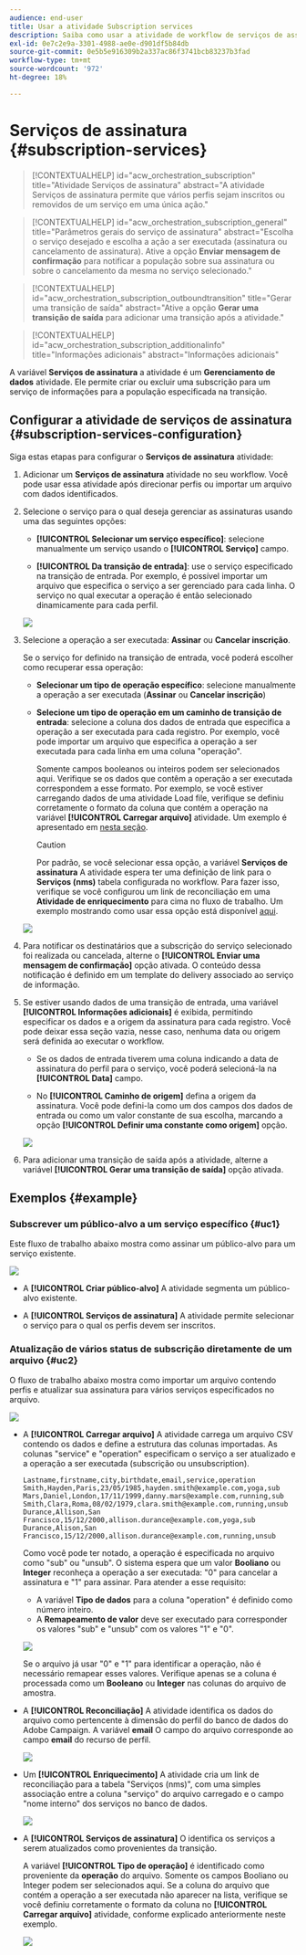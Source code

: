 ```yaml
---
audience: end-user
title: Usar a atividade Subscription services
description: Saiba como usar a atividade de workflow de serviços de assinatura
exl-id: 0e7c2e9a-3301-4988-ae0e-d901df5b84db
source-git-commit: 0e5b5e916309b2a337ac86f3741bcb83237b3fad
workflow-type: tm+mt
source-wordcount: '972'
ht-degree: 18%

---
```


# Serviços de assinatura {#subscription-services}

>[!CONTEXTUALHELP]
>id="acw_orchestration_subscription"
>title="Atividade Serviços de assinatura"
>abstract="A atividade Serviços de assinatura permite que vários perfis sejam inscritos ou removidos de um serviço em uma única ação."

>[!CONTEXTUALHELP]
>id="acw_orchestration_subscription_general"
>title="Parâmetros gerais do serviço de assinatura"
>abstract="Escolha o serviço desejado e escolha a ação a ser executada (assinatura ou cancelamento de assinatura). Ative a opção **Enviar mensagem de confirmação** para notificar a população sobre sua assinatura ou sobre o cancelamento da mesma no serviço selecionado."

>[!CONTEXTUALHELP]
>id="acw_orchestration_subscription_outboundtransition"
>title="Gerar uma transição de saída"
>abstract="Ative a opção **Gerar uma transição de saída** para adicionar uma transição após a atividade."

>[!CONTEXTUALHELP]
>id="acw_orchestration_subscription_additionalinfo"
>title="Informações adicionais"
>abstract="Informações adicionais"

A variável **Serviços de assinatura** a atividade é um **Gerenciamento de dados** atividade. Ele permite criar ou excluir uma subscrição para um serviço de informações para a população especificada na transição.

## Configurar a atividade de serviços de assinatura {#subscription-services-configuration}

Siga estas etapas para configurar o **Serviços de assinatura** atividade:

1. Adicionar um **Serviços de assinatura** atividade no seu workflow. Você pode usar essa atividade após direcionar perfis ou importar um arquivo com dados identificados.

1. Selecione o serviço para o qual deseja gerenciar as assinaturas usando uma das seguintes opções:

   * **[!UICONTROL Selecionar um serviço específico]**: selecione manualmente um serviço usando o **[!UICONTROL Serviço]** campo.

   * **[!UICONTROL Da transição de entrada]**: use o serviço especificado na transição de entrada. Por exemplo, é possível importar um arquivo que especifica o serviço a ser gerenciado para cada linha. O serviço no qual executar a operação é então selecionado dinamicamente para cada perfil.

   ![](../assets/workflow-subscription-service.png)

1. Selecione a operação a ser executada: **Assinar** ou **Cancelar inscrição**.

   Se o serviço for definido na transição de entrada, você poderá escolher como recuperar essa operação:

   * **Selecionar um tipo de operação específico**: selecione manualmente a operação a ser executada (**Assinar** ou **Cancelar inscrição**)

   * **Selecione um tipo de operação em um caminho de transição de entrada**: selecione a coluna dos dados de entrada que especifica a operação a ser executada para cada registro. Por exemplo, você pode importar um arquivo que especifica a operação a ser executada para cada linha em uma coluna &quot;operação&quot;.

     Somente campos booleanos ou inteiros podem ser selecionados aqui. Verifique se os dados que contêm a operação a ser executada correspondem a esse formato. Por exemplo, se você estiver carregando dados de uma atividade Load file, verifique se definiu corretamente o formato da coluna que contém a operação na variável **[!UICONTROL Carregar arquivo]** atividade. Um exemplo é apresentado em [nesta seção](#uc2).

     >[!CAUTION]
     >
     >Por padrão, se você selecionar essa opção, a variável **Serviços de assinatura** A atividade espera ter uma definição de link para o **Serviços (nms)** tabela configurada no workflow. Para fazer isso, verifique se você configurou um link de reconciliação em uma **Atividade de enriquecimento** para cima no fluxo de trabalho. Um exemplo mostrando como usar essa opção está disponível [aqui](#uc2).

   ![](../assets/workflow-subscription-service-inbound.png)

1. Para notificar os destinatários que a subscrição do serviço selecionado foi realizada ou cancelada, alterne o **[!UICONTROL Enviar uma mensagem de confirmação]** opção ativada. O conteúdo dessa notificação é definido em um template do delivery associado ao serviço de informação.

1. Se estiver usando dados de uma transição de entrada, uma variável **[!UICONTROL Informações adicionais]** é exibida, permitindo especificar os dados e a origem da assinatura para cada registro. Você pode deixar essa seção vazia, nesse caso, nenhuma data ou origem será definida ao executar o workflow.

   * Se os dados de entrada tiverem uma coluna indicando a data de assinatura do perfil para o serviço, você poderá selecioná-la na **[!UICONTROL Data]** campo.

   * No **[!UICONTROL Caminho de origem]** defina a origem da assinatura. Você pode defini-la como um dos campos dos dados de entrada ou como um valor constante de sua escolha, marcando a opção **[!UICONTROL Definir uma constante como origem]** opção.

   ![](../assets/workflow-subscription-service-additional.png)

1. Para adicionar uma transição de saída após a atividade, alterne a variável **[!UICONTROL Gerar uma transição de saída]** opção ativada.

## Exemplos {#example}

### Subscrever um público-alvo a um serviço específico {#uc1}

Este fluxo de trabalho abaixo mostra como assinar um público-alvo para um serviço existente.

![](../assets/workflow-subscription-service-uc1.png)

* A **[!UICONTROL Criar público-alvo]** A atividade segmenta um público-alvo existente.

* A **[!UICONTROL Serviços de assinatura]** A atividade permite selecionar o serviço para o qual os perfis devem ser inscritos.

### Atualização de vários status de subscrição diretamente de um arquivo {#uc2}

O fluxo de trabalho abaixo mostra como importar um arquivo contendo perfis e atualizar sua assinatura para vários serviços especificados no arquivo.

![](../assets/workflow-subscription-service-uc2.png)

* A **[!UICONTROL Carregar arquivo]** A atividade carrega um arquivo CSV contendo os dados e define a estrutura das colunas importadas. As colunas &quot;service&quot; e &quot;operation&quot; especificam o serviço a ser atualizado e a operação a ser executada (subscrição ou unsubscription).

  ```
  Lastname,firstname,city,birthdate,email,service,operation
  Smith,Hayden,Paris,23/05/1985,hayden.smith@example.com,yoga,sub
  Mars,Daniel,London,17/11/1999,danny.mars@example.com,running,sub
  Smith,Clara,Roma,08/02/1979,clara.smith@example.com,running,unsub
  Durance,Allison,San Francisco,15/12/2000,allison.durance@example.com,yoga,sub
  Durance,Alison,San Francisco,15/12/2000,allison.durance@example.com,running,unsub
  ```

  Como você pode ter notado, a operação é especificada no arquivo como &quot;sub&quot; ou &quot;unsub&quot;. O sistema espera que um valor **Booliano** ou **Integer** reconheça a operação a ser executada: &quot;0&quot; para cancelar a assinatura e &quot;1&quot; para assinar. Para atender a esse requisito:
   * A variável **Tipo de dados** para a coluna &quot;operation&quot; é definido como número inteiro.
   * A **Remapeamento de valor** deve ser executado para corresponder os valores &quot;sub&quot; e &quot;unsub&quot; com os valores &quot;1&quot; e &quot;0&quot;.

  ![](../assets/workflow-subscription-service-uc2-mapping.png)

  Se o arquivo já usar &quot;0&quot; e &quot;1&quot; para identificar a operação, não é necessário remapear esses valores. Verifique apenas se a coluna é processada como um **Booleano** ou **Integer** nas colunas do arquivo de amostra.

* A **[!UICONTROL Reconciliação]** A atividade identifica os dados do arquivo como pertencente à dimensão do perfil do banco de dados do Adobe Campaign. A variável **email** O campo do arquivo corresponde ao campo **email** do recurso de perfil.

  ![](../assets/workflow-subscription-service-uc2-reconciliation.png)

* Um **[!UICONTROL Enriquecimento]** A atividade cria um link de reconciliação para a tabela &quot;Serviços (nms)&quot;, com uma simples associação entre a coluna &quot;serviço&quot; do arquivo carregado e o campo &quot;nome interno&quot; dos serviços no banco de dados.

  ![](../assets/workflow-subscription-service-uc2-enrichment.png)

* A **[!UICONTROL Serviços de assinatura]** O identifica os serviços a serem atualizados como provenientes da transição.

  A variável **[!UICONTROL Tipo de operação]** é identificado como proveniente da **operação** do arquivo. Somente os campos Booliano ou Integer podem ser selecionados aqui. Se a coluna do arquivo que contém a operação a ser executada não aparecer na lista, verifique se você definiu corretamente o formato da coluna no **[!UICONTROL Carregar arquivo]** atividade, conforme explicado anteriormente neste exemplo.

  ![](../assets/workflow-subscription-service-uc2-subscription.png)
